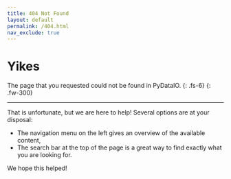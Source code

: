 ```yaml
---
title: 404 Not Found
layout: default
permalink: /404.html
nav_exclude: true
---
```

# Yikes
The page that you requested could not be found in PyDataIO.
{: .fs-6}
{: .fw-300} 

--- 

That is unfortunate, but we are here to help! Several options are at your disposal:
- The navigation menu on the left gives an overview of the available content,
- The search bar at the top of the page is a great way to find exactly what you are looking for.

We hope this helped!
